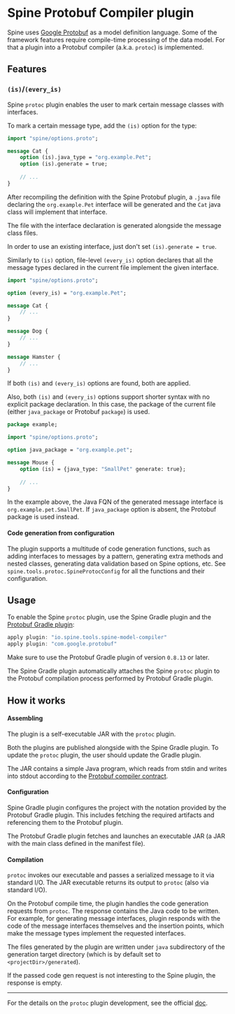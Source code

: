 # Spine Protobuf Compiler plugin

Spine uses [Google Protobuf](https://developers.google.com/protocol-buffers/) as a model definition
language. Some of the framework features require compile-time processing of the data model. For that
a plugin into a Protobuf compiler (a.k.a. `protoc`) is implemented.

## Features

### `(is)`/`(every_is)`

Spine `protoc` plugin enables the user to mark certain message classes with interfaces.

To mark a certain message type, add the `(is)` option for the type:

```proto
import "spine/options.proto";

message Cat {
    option (is).java_type = "org.example.Pet";
    option (is).generate = true;
    
    // ...
}
``` 
After recompiling the definition with the Spine Protobuf plugin, a `.java` file declaring the 
`org.example.Pet` interface will be generated and the `Cat` java class will implement that 
interface.

The file with the interface declaration is generated alongside the message class files.

In order to use an existing interface, just don't set `(is).generate = true`.

Similarly to `(is)` option, file-level `(every_is)` option declares that all the message types 
declared in the current file implement the given interface.

```proto
import "spine/options.proto";

option (every_is) = "org.example.Pet";

message Cat {
    // ...
}

message Dog {
    // ...
}

message Hamster {
    // ...
}
```

If both `(is)` and `(every_is)` options are found, both are applied.

Also, both `(is)` and `(every_is)` options support shorter syntax with no explicit package 
declaration. In this case, the package of the current file (either `java_package` or Protobuf
`package`) is used.
```proto
package example;

import "spine/options.proto";

option java_package = "org.example.pet";

message Mouse {
    option (is) = {java_type: "SmallPet" generate: true};
    
    // ...
}
```

In the example above, the Java FQN of the generated message interface is 
`org.example.pet.SmallPet`.
If `java_package` option is absent, the Protobuf package is used instead.

#### Code generation from configuration

The plugin supports a multitude of code generation functions, such as adding interfaces to messages
by a pattern, generating extra methods and nested classes, generating data validation based on Spine
options, etc. See `spine.tools.protoc.SpineProtocConfig` for all the functions and their
configuration.

## Usage

To enable the Spine `protoc` plugin, use the Spine Gradle plugin and 
the [Protobuf Gradle plugin](https://github.com/google/protobuf-gradle-plugin):
```groovy
apply plugin: "io.spine.tools.spine-model-compiler"
apply plugin: "com.google.protobuf"
```

Make sure to use the Protobuf Gradle plugin of version `0.8.13` or later.

The Spine Gradle plugin automatically attaches the Spine `protoc` plugin to the Protobuf compilation
process performed by Protobuf Gradle plugin.

## How it works

#### Assembling

The plugin is a self-executable JAR with the `protoc` plugin.
 
Both the plugins are published alongside with the Spine Gradle plugin. To update the `protoc` 
plugin, the user should update the Gradle plugin.

The JAR contains a simple Java program, which reads from stdin and writes into stdout according to 
the [Protobuf compiler contract](https://developers.google.com/protocol-buffers/docs/reference/other#plugins).

#### Configuration

Spine Gradle plugin configures the project with the notation provided by the Protobuf Gradle plugin.
This includes fetching the required artifacts and referencing them to the Protobuf plugin.

The Protobuf Gradle plugin fetches and launches an executable JAR (a JAR with the main class
defined in the manifest file).

#### Compilation

`protoc` invokes our executable and passes a serialized message to it via standard I/O. 
The JAR executable returns its output to `protoc` (also via standard I/O).

On the Protobuf compile time, the plugin handles the code generation requests from `protoc`.
The response contains the Java code to be written. For example, for generating message interfaces, 
plugin responds with the code of the message interfaces themselves and the insertion points, which 
make the message types implement the requested interfaces.

The files generated by the plugin are written under `java` subdirectory of the generation target
directory (which is by default set to `<projectDir>/generated`).
 
If the passed code gen request is not interesting to the Spine plugin, the response is empty.

---

For the details on the `protoc` plugin development, see the official 
[doc](https://developers.google.com/protocol-buffers/docs/reference/other#plugins).

